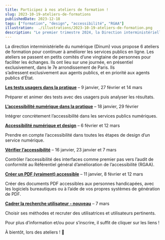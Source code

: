 ```yaml
---
title: Participez à nos ateliers de formation !
slug: 2023-10-19-ateliers-de-formations
publishedDate: 2023-12-18
tags: ["formation", "design", "accessibilité", "RGAA"]
illustration:  ./illustrations/2023-10-19-ateliers-de-formation.png
description: "Le premier trimestre 2024, la Direction interministérielle du numérique (DINUM) anime 6 ateliers de formation sur le design, la recherche utilisateur et l'accessibilité pour aider les agents à améliorer les services publics en ligne."
---
```


<p class="fr-text--lead">La direction interministérielle du numérique (Dinum) vous propose 6 ateliers de formation pour continuer à améliorer les services publics en ligne. Les ateliers se passent en petits comités d’une vingtaine de personnes pour faciliter les échanges. Ils ont lieu sur une journée, en présentiel exclusivement, dans le 7e arrondissement de Paris. Ils s’adressent exclusivement aux agents publics, et en priorité aux agents publics d’État.</p>

[**Les tests usagers dans la pratique**](/formations/recherche-utilisateur/atelier-test-usager/) – 9 janvier, 27 février et 14 mars

Préparer et animer des tests avec des usagers puis analyser les résultats.  

[**L’accessibilité numérique dans la pratique**](/formations/accessibilite/atelier-accessibilite-pratique/) – 18 janvier, 29 février

Intégrer concrètement l’accessibilité dans les services publics numériques.

[**Accessibilité numérique et design**](/formations/accessibilite/atelier-accessibilite-designer/) – 6 février et 12 mars

Prendre en compte l’accessibilité dans toutes les étapes de design d’un service numérique.

[**Vérifier l’accessibilité**](/formations/accessibilite/atelier-coder-accessible/) – 16 janvier, 23 janvier et 7 mars

Contrôler l’accessibilité des interfaces comme premier pas vers l’audit de conformité au Référentiel général d’amélioration de l’accessibilité (RGAA).

[**Créer un PDF (vraiment) accessible**](/formations/accessibilite/atelier-pdf-accessible/) – 11 janvier, 8 février et 12 mars

Créer des documents PDF accessibles aux personnes handicapées, avec les logiciels bureautiques ou à l’aide de vos propres systèmes de génération de PDF.

[**Cadrer la recherche utilisateur - nouveau**](/formations/recherche-utilisateur/atelier-cadrer-recherche-utilisateur/) – 7 mars

Choisir ses méthodes et recruter des utilisatrices et utilisateurs pertinents.

Pour plus d’information et/ou pour s’inscrire, il suffit de cliquer sur les liens&nbsp;!

À bientôt, lors des ateliers&nbsp;! <span aria-hidden="true">👋</span>

